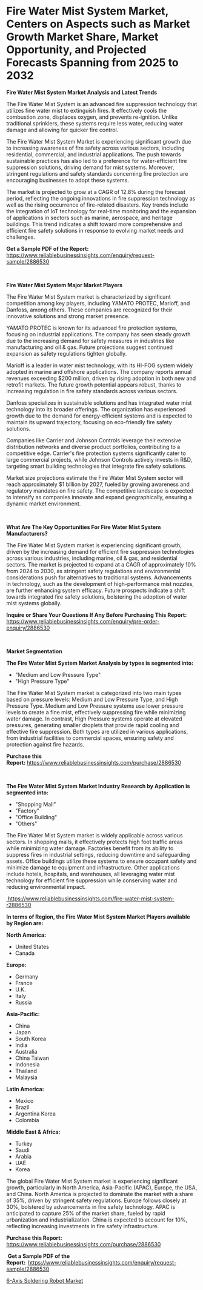 <p><h1>Fire Water Mist System Market, Centers on Aspects such as Market Growth Market Share, Market Opportunity, and Projected Forecasts Spanning from 2025 to 2032</h1></p><p><strong>Fire Water Mist System Market Analysis and Latest Trends</strong></p>
<p><p>The Fire Water Mist System is an advanced fire suppression technology that utilizes fine water mist to extinguish fires. It effectively cools the combustion zone, displaces oxygen, and prevents re-ignition. Unlike traditional sprinklers, these systems require less water, reducing water damage and allowing for quicker fire control.</p><p>The Fire Water Mist System Market is experiencing significant growth due to increasing awareness of fire safety across various sectors, including residential, commercial, and industrial applications. The push towards sustainable practices has also led to a preference for water-efficient fire suppression solutions, driving demand for mist systems. Moreover, stringent regulations and safety standards concerning fire protection are encouraging businesses to adopt these systems.</p><p>The market is projected to grow at a CAGR of 12.8% during the forecast period, reflecting the ongoing innovations in fire suppression technology as well as the rising occurrence of fire-related disasters. Key trends include the integration of IoT technology for real-time monitoring and the expansion of applications in sectors such as marine, aerospace, and heritage buildings. This trend indicates a shift toward more comprehensive and efficient fire safety solutions in response to evolving market needs and challenges.</p></p>
<p><strong>Get a Sample PDF of the Report:&nbsp;</strong> <a href="https://www.reliablebusinessinsights.com/enquiry/request-sample/2886530?utm_campaign=2735&utm_medium=2&utm_source=Github&utm_content=ia&utm_term=13032025&utm_id=fire-water-mist-system">https://www.reliablebusinessinsights.com/enquiry/request-sample/2886530</a></p>
<p>&nbsp;</p>
<p><strong>Fire Water Mist System Major Market Players</strong></p>
<p><p>The Fire Water Mist System market is characterized by significant competition among key players, including YAMATO PROTEC, Marioff, and Danfoss, among others. These companies are recognized for their innovative solutions and strong market presence.</p><p>YAMATO PROTEC is known for its advanced fire protection systems, focusing on industrial applications. The company has seen steady growth due to the increasing demand for safety measures in industries like manufacturing and oil & gas. Future projections suggest continued expansion as safety regulations tighten globally.</p><p>Marioff is a leader in water mist technology, with its HI-FOG system widely adopted in marine and offshore applications. The company reports annual revenues exceeding $200 million, driven by rising adoption in both new and retrofit markets. The future growth potential appears robust, thanks to increasing regulation in fire safety standards across various sectors.</p><p>Danfoss specializes in sustainable solutions and has integrated water mist technology into its broader offerings. The organization has experienced growth due to the demand for energy-efficient systems and is expected to maintain its upward trajectory, focusing on eco-friendly fire safety solutions.</p><p>Companies like Carrier and Johnson Controls leverage their extensive distribution networks and diverse product portfolios, contributing to a competitive edge. Carrier's fire protection systems significantly cater to large commercial projects, while Johnson Controls actively invests in R&D, targeting smart building technologies that integrate fire safety solutions.</p><p>Market size projections estimate the Fire Water Mist System sector will reach approximately $1 billion by 2027, fueled by growing awareness and regulatory mandates on fire safety. The competitive landscape is expected to intensify as companies innovate and expand geographically, ensuring a dynamic market environment.</p></p>
<p>&nbsp;</p>
<p><strong>What Are The Key Opportunities For Fire Water Mist System Manufacturers?</strong></p>
<p><p>The Fire Water Mist System market is experiencing significant growth, driven by the increasing demand for efficient fire suppression technologies across various industries, including marine, oil & gas, and residential sectors. The market is projected to expand at a CAGR of approximately 10% from 2024 to 2030, as stringent safety regulations and environmental considerations push for alternatives to traditional systems. Advancements in technology, such as the development of high-performance mist nozzles, are further enhancing system efficacy. Future prospects indicate a shift towards integrated fire safety solutions, bolstering the adoption of water mist systems globally.</p></p>
<p><strong>Inquire or Share Your Questions If Any Before Purchasing This Report:</strong> <a href="https://www.reliablebusinessinsights.com/enquiry/pre-order-enquiry/2886530?utm_campaign=2735&utm_medium=2&utm_source=Github&utm_content=ia&utm_term=13032025&utm_id=fire-water-mist-system">https://www.reliablebusinessinsights.com/enquiry/pre-order-enquiry/2886530</a></p>
<p>&nbsp;</p>
<p><strong>Market Segmentation</strong></p>
<p><strong>The Fire Water Mist System Market Analysis by types is segmented into:</strong></p>
<p><ul><li>"Medium and Low Pressure Type"</li><li>"High Pressure Type"</li></ul></p>
<p><p>The Fire Water Mist System market is categorized into two main types based on pressure levels: Medium and Low Pressure Type, and High Pressure Type. Medium and Low Pressure systems use lower pressure levels to create a fine mist, effectively suppressing fire while minimizing water damage. In contrast, High Pressure systems operate at elevated pressures, generating smaller droplets that provide rapid cooling and effective fire suppression. Both types are utilized in various applications, from industrial facilities to commercial spaces, ensuring safety and protection against fire hazards.</p></p>
<p><strong>Purchase this Report:&nbsp;</strong><a href="https://www.reliablebusinessinsights.com/purchase/2886530?utm_campaign=2735&utm_medium=2&utm_source=Github&utm_content=ia&utm_term=13032025&utm_id=fire-water-mist-system">https://www.reliablebusinessinsights.com/purchase/2886530</a></p>
<p>&nbsp;</p>
<p><strong>The Fire Water Mist System Market Industry Research by Application is segmented into:</strong></p>
<p><ul><li>"Shopping Mall"</li><li>"Factory"</li><li>"Office Building"</li><li>"Others"</li></ul></p>
<p><p>The Fire Water Mist System market is widely applicable across various sectors. In shopping malls, it effectively protects high foot traffic areas while minimizing water damage. Factories benefit from its ability to suppress fires in industrial settings, reducing downtime and safeguarding assets. Office buildings utilize these systems to ensure occupant safety and minimize damage to equipment and infrastructure. Other applications include hotels, hospitals, and warehouses, all leveraging water mist technology for efficient fire suppression while conserving water and reducing environmental impact.</p></p>
<p><a href="https://www.reliablebusinessinsights.com/fire-water-mist-system-r2886530?utm_campaign=2735&utm_medium=2&utm_source=Github&utm_content=ia&utm_term=13032025&utm_id=fire-water-mist-system">&nbsp;https://www.reliablebusinessinsights.com/fire-water-mist-system-r2886530</a></p>
<p><strong>In terms of Region, the Fire Water Mist System Market Players available by Region are:</strong></p>
<p>
    <p> <strong> North America: </strong>
        <ul>
            <li>United States</li>
            <li>Canada</li>
        </ul>
        </p> 
    <p> <strong> Europe: </strong>
        <ul>
            <li>Germany</li>
            <li>France</li>
            <li>U.K.</li>
            <li>Italy</li>
            <li>Russia</li>
        </ul>
        </p> 
    <p> <strong> Asia-Pacific: </strong>
        <ul>
            <li>China</li>
            <li>Japan</li>
            <li>South Korea</li>
            <li>India</li>
            <li>Australia</li>
            <li>China Taiwan</li>
            <li>Indonesia</li>
            <li>Thailand</li>
            <li>Malaysia</li>
        </ul>
        </p> 
    <p> <strong> Latin America: </strong>
        <ul>
            <li>Mexico</li>
            <li>Brazil</li>
            <li>Argentina Korea</li>
            <li>Colombia</li>
        </ul>
        </p> 
    <p> <strong> Middle East & Africa: </strong>
        <ul>
            <li>Turkey</li>
            <li>Saudi</li>
            <li>Arabia</li>
            <li>UAE</li>
            <li>Korea</li>
        </ul>
    </p>
    </p>
<p><p>The global Fire Water Mist System market is experiencing significant growth, particularly in North America, Asia-Pacific (APAC), Europe, the USA, and China. North America is projected to dominate the market with a share of 35%, driven by stringent safety regulations. Europe follows closely at 30%, bolstered by advancements in fire safety technology. APAC is anticipated to capture 25% of the market share, fueled by rapid urbanization and industrialization. China is expected to account for 10%, reflecting increasing investments in fire safety infrastructure.</p></p>
<p><strong>Purchase this Report: </strong><a href="https://www.reliablebusinessinsights.com/purchase/2886530?utm_campaign=2735&utm_medium=2&utm_source=Github&utm_content=ia&utm_term=13032025&utm_id=fire-water-mist-system">https://www.reliablebusinessinsights.com/purchase/2886530</a></p>
<p>&nbsp;<strong>Get a Sample PDF of the Report:&nbsp;&nbsp;</strong><a href="https://www.reliablebusinessinsights.com/enquiry/request-sample/2886530?utm_campaign=2735&utm_medium=2&utm_source=Github&utm_content=ia&utm_term=13032025&utm_id=fire-water-mist-system">https://www.reliablebusinessinsights.com/enquiry/request-sample/2886530</a></p>
<p><strong></strong></p>
<p><p><a href="https://github.com/watzondechao/Market-Research-Report-List-1/blob/main/6-axis-soldering-robot-market.md?utm_campaign=2735&utm_medium=2&utm_source=Github&utm_content=ia&utm_term=13032025&utm_id=fire-water-mist-system">6-Axis Soldering Robot Market</a></p></p>